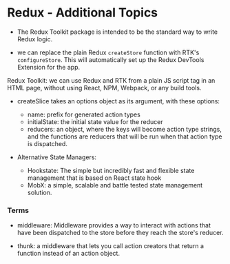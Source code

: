 # Redux - Additional Topics

- The Redux Toolkit package is intended to be the standard way to write Redux logic.

- we can replace the plain Redux `createStore` function with RTK's `configureStore`. This will automatically set up the Redux DevTools Extension for the app.

Redux Toolkit: we can use Redux and RTK from a plain JS script tag in an HTML page, without using React, NPM, Webpack, or any build tools.

- createSlice takes an options object as its argument, with these options:
    - name: prefix for generated action types
    - initialState: the initial state value for the reducer
    - reducers: an object, where the keys will become action type strings, and the functions are reducers that will be run when that action type is dispatched. 

- Alternative State Managers:
    - Hookstate: The simple but incredibly fast and flexible state management that is based on React state hook
    - MobX: a simple, scalable and battle tested state management solution.

### Terms

- middleware: Middleware provides a way to interact with actions that have been dispatched to the store before they reach the store's reducer.

- thunk: a middleware that lets you call action creators that return a function instead of an action object.